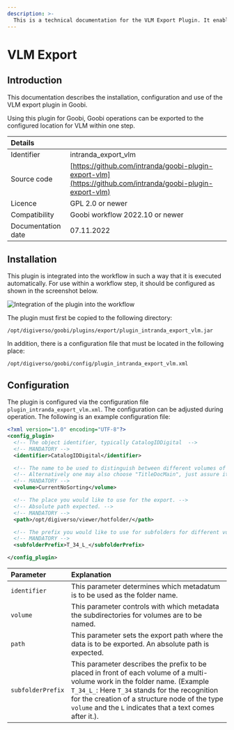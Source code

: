 ```yaml
---
description: >-
  This is a technical documentation for the VLM Export Plugin. It enables the export to a VLM instance.
---
```


# VLM Export

## Introduction

This documentation describes the installation, configuration and use of the VLM export plugin in Goobi.

Using this plugin for Goobi, Goobi operations can be exported to the configured location for VLM within one step.

| Details |  |
| :--- | :--- |
| Identifier | intranda_export_vlm |
| Source code | [https://github.com/intranda/goobi-plugin-export-vlm](https://github.com/intranda/goobi-plugin-export-vlm) |
| Licence | GPL 2.0 or newer |
| Compatibility | Goobi workflow 2022.10 or newer |
| Documentation date | 07.11.2022 |

## Installation

This plugin is integrated into the workflow in such a way that it is executed automatically. For use within a workflow step, it should be configured as shown in the screenshot below.

![Integration of the plugin into the workflow](../.gitbook/assets/intranda_plugin_export_vlm_de.png)

The plugin must first be copied to the following directory:

```text
/opt/digiverso/goobi/plugins/export/plugin_intranda_export_vlm.jar
```

In addition, there is a configuration file that must be located in the following place:

```text
/opt/digiverso/goobi/config/plugin_intranda_export_vlm.xml
```
## Configuration

The plugin is configured via the configuration file `plugin_intranda_export_vlm.xml`. The configuration can be adjusted during operation. The following is an example configuration file:

```xml
<?xml version="1.0" encoding="UTF-8"?>
<config_plugin>
  <!-- The object identifier, typically CatalogIDDigital  -->
  <!-- MANDATORY -->
  <identifier>CatalogIDDigital</identifier>

  <!-- The name to be used to distinguish between different volumes of multi volume works. -->
  <!-- Alternatively one may also choose "TitleDocMain", just assure its difference between volumes. -->
  <!-- MANDATORY -->
  <volume>CurrentNoSorting</volume>

  <!-- The place you would like to use for the export. -->
  <!-- Absolute path expected. -->
  <!-- MANDATORY -->
  <path>/opt/digiverso/viewer/hotfolder/</path>

  <!-- The prefix you would like to use for subfolders for different volumes. -->
  <!-- MANDATORY -->
  <subfolderPrefix>T_34_L_</subfolderPrefix>

</config_plugin>
```

| Parameter         | Explanation                                                                                                            |
|:----------------- |:---------------------------------------------------------------------------------------------------------------------- |
| `identifier`      | This parameter determines which metadatum is to be used as the folder name. |
| `volume`          | This parameter controls with which metadata the subdirectories for volumes are to be named. |
| `path`            | This parameter sets the export path where the data is to be exported. An absolute path is expected. |
| `subfolderPrefix` | This parameter describes the prefix to be placed in front of each volume of a multi-volume work in the folder name. (Example `T_34_L_`: Here `T_34` stands for the recognition for the creation of a structure node of the type `volume` and the `L` indicates that a text comes after it.). |

